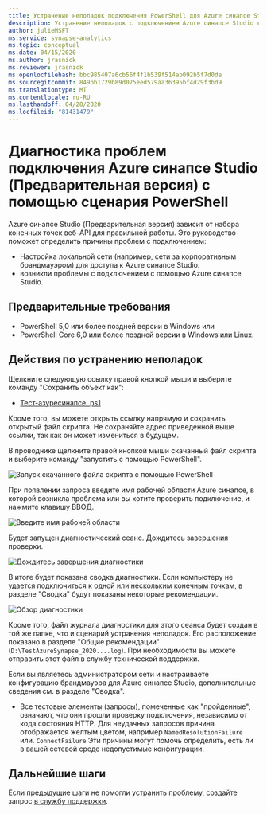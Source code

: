 ```yaml
---
title: Устранение неполадок подключения PowerShell для Azure синапсе Studio (Предварительная версия)
description: Устранение неполадок с подключением Azure синапсе Studio с помощью PowerShell
author: julieMSFT
ms.service: synapse-analytics
ms.topic: conceptual
ms.date: 04/15/2020
ms.author: jrasnick
ms.reviewer: jrasnick
ms.openlocfilehash: bbc985407a6cb56f4f1b539f514ab092b5f7d0de
ms.sourcegitcommit: 849bb1729b89d075eed579aa36395bf4d29f3bd9
ms.translationtype: MT
ms.contentlocale: ru-RU
ms.lasthandoff: 04/28/2020
ms.locfileid: "81431479"
---
```

# <a name="diagnose-azure-synapse-studio-preview-connectivity-issues-with-powershell-script"></a>Диагностика проблем подключения Azure синапсе Studio (Предварительная версия) с помощью сценария PowerShell

Azure синапсе Studio (Предварительная версия) зависит от набора конечных точек веб-API для правильной работы. Это руководство поможет определить причины проблем с подключением:
- Настройка локальной сети (например, сети за корпоративным брандмауэром) для доступа к Azure синапсе Studio.
- возникли проблемы с подключением с помощью Azure синапсе Studio.

## <a name="prerequisite"></a>Предварительные требования

* PowerShell 5,0 или более поздней версии в Windows или
* PowerShell Core 6,0 или более поздней версии в Windows или Linux.

## <a name="troubleshooting-steps"></a>Действия по устранению неполадок

Щелкните следующую ссылку правой кнопкой мыши и выберите команду "Сохранить объект как":

- [Тест-азуресинапсе. ps1](https://go.microsoft.com/fwlink/?linkid=2119734)

Кроме того, вы можете открыть ссылку напрямую и сохранить открытый файл скрипта. Не сохраняйте адрес приведенной выше ссылки, так как он может измениться в будущем.

В проводнике щелкните правой кнопкой мыши скачанный файл скрипта и выберите команду "запустить с помощью PowerShell".

![Запуск скачанного файла скрипта с помощью PowerShell](media/troubleshooting-synapse-studio-powershell/run-with-powershell.png)

При появлении запроса введите имя рабочей области Azure синапсе, в которой возникла проблема или вы хотите проверить подключение, и нажмите клавишу ВВОД.

![Введите имя рабочей области](media/troubleshooting-synapse-studio-powershell/enter-workspace-name.png)

Будет запущен диагностический сеанс. Дождитесь завершения проверки.

![Дождитесь завершения диагностики](media/troubleshooting-synapse-studio-powershell/wait-for-diagnosis.png)

В итоге будет показана сводка диагностики. Если компьютеру не удается подключиться к одной или нескольким конечным точкам, в разделе "Сводка" будут показаны некоторые рекомендации.

![Обзор диагностики](media/troubleshooting-synapse-studio-powershell/diagnosis-summary.png)

Кроме того, файл журнала диагностики для этого сеанса будет создан в той же папке, что и сценарий устранения неполадок. Его расположение показано в разделе "Общие рекомендации" (`D:\TestAzureSynapse_2020....log`). При необходимости вы можете отправить этот файл в службу технической поддержки.

Если вы являетесь администратором сети и настраиваете конфигурацию брандмауэра для Azure синапсе Studio, дополнительные сведения см. в разделе "Сводка".

* Все тестовые элементы (запросы), помеченные как "пройденные", означают, что они прошли проверку подключения, независимо от кода состояния HTTP.
 Для неудачных запросов причина отображается желтым цветом, например `NamedResolutionFailure` или. `ConnectFailure` Эти причины могут помочь определить, есть ли в вашей сетевой среде недопустимые конфигурации.


## <a name="next-steps"></a>Дальнейшие шаги
Если предыдущие шаги не помогли устранить проблему, создайте запрос [в службу поддержки](../../sql-data-warehouse/sql-data-warehouse-get-started-create-support-ticket.md).
